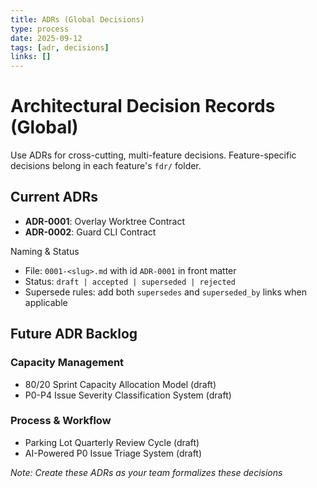```yaml
---
title: ADRs (Global Decisions)
type: process
date: 2025-09-12
tags: [adr, decisions]
links: []
---
```


# Architectural Decision Records (Global)

Use ADRs for cross-cutting, multi-feature decisions. Feature-specific decisions belong in each feature's `fdr/` folder.

## Current ADRs

- **ADR-0001**: Overlay Worktree Contract
- **ADR-0002**: Guard CLI Contract

Naming & Status
- File: `0001-<slug>.md` with id `ADR-0001` in front matter
- Status: `draft | accepted | superseded | rejected`
- Supersede rules: add both `supersedes` and `superseded_by` links when applicable

## Future ADR Backlog

### Capacity Management
- 80/20 Sprint Capacity Allocation Model (draft)
- P0-P4 Issue Severity Classification System (draft)

### Process & Workflow
- Parking Lot Quarterly Review Cycle (draft)
- AI-Powered P0 Issue Triage System (draft)

*Note: Create these ADRs as your team formalizes these decisions*

